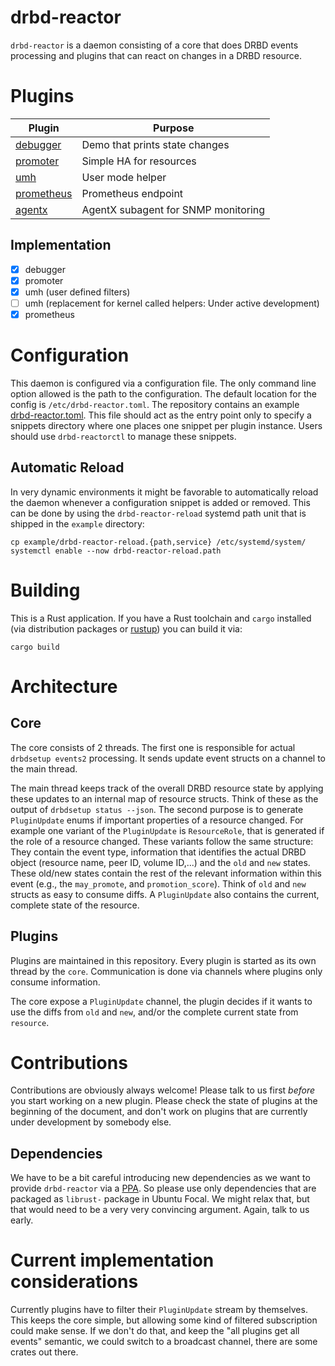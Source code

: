 # drbd-reactor

`drbd-reactor` is a daemon consisting of a core that does DRBD events processing and plugins that can react on
changes in a DRBD resource.

# Plugins

| Plugin                           | Purpose                             |
| -------------------------------- | ------------------------------------|
| [debugger](/doc/debugger.md)     | Demo that prints state changes      |
| [promoter](/doc/promoter.md)     | Simple HA for resources             |
| [umh](/doc/umh.md)               | User mode helper                    |
| [prometheus](/doc/prometheus.md) | Prometheus endpoint                 |
| [agentx](/doc/agentx.md)         | AgentX subagent for SNMP monitoring |

## Implementation

- [x] debugger
- [x] promoter
- [x] umh (user defined filters)
- [ ] umh (replacement for kernel called helpers: Under active development)
- [x] prometheus

# Configuration

This daemon is configured via a configuration file. The only command line option allowed is the path to the
configuration. The default location for the config is `/etc/drbd-reactor.toml`. The repository contains an example
[drbd-reactor.toml](/example/drbd-reactor.toml). This file should act as the entry point only to specify a snippets
directory where one places one snippet per plugin instance. Users should  use `drbd-reactorctl` to manage these
snippets.

## Automatic Reload

In very dynamic environments it might be favorable to automatically reload the daemon whenever a configuration
snippet is added or removed. This can be done by using the `drbd-reactor-reload` systemd path unit that is shipped
in the `example` directory:

```shell
cp example/drbd-reactor-reload.{path,service} /etc/systemd/system/
systemctl enable --now drbd-reactor-reload.path
```

# Building

This is a Rust application. If you have a Rust toolchain and `cargo` installed (via distribution packages or
[rustup](https://rustup.rs)) you can build it via:

```shell
cargo build
```

# Architecture

## Core

The core consists of 2 threads. The first one is responsible for actual `drbdsetup events2` processing. It
sends update event structs on a channel to the main thread.

The main thread keeps track of the overall DRBD resource state by applying these updates to an internal map of
resource structs. Think of these as the output of `drbdsetup status --json`. The second purpose is to generate
`PluginUpdate` enums if important properties of a resource changed. For example one variant of the
`PluginUpdate` is `ResourceRole`, that is generated if the role of a resource changed. These variants follow
the same structure: They contain the event type, information that identifies the actual DRBD object (resource
name, peer ID, volume ID,...) and the `old` and `new` states. These old/new states contain the rest of
the relevant information within this event (e.g., the `may_promote`, and `promotion_score`). Think of `old`
and `new` structs as easy to consume diffs. A `PluginUpdate` also contains the current, complete state of the
resource.

## Plugins

Plugins are maintained in this repository. Every plugin is started as its own thread by the `core`.
Communication is done via channels where plugins only consume information.

The core expose a `PluginUpdate` channel, the plugin decides if it wants to use the diffs from `old` and
`new`, and/or the complete current state from `resource`.

# Contributions

Contributions are obviously always welcome! Please talk to us first *before* you start working on a new
plugin. Please check the state of plugins at the beginning of the document, and don't work on plugins that are
currently under development by somebody else.

## Dependencies

We have to be a bit careful introducing new dependencies as we want to provide `drbd-reactor` via a
[PPA](https://launchpad.net/~linbit/+archive/ubuntu/linbit-drbd9-stack). So please use only dependencies that
are packaged as `librust-` package in Ubuntu Focal. We might relax that, but that would need to be a very very
convincing argument. Again, talk to us early.

# Current implementation considerations

Currently plugins have to filter their `PluginUpdate` stream by themselves. This keeps the core simple, but
allowing some kind of filtered subscription could make sense. If we don't do that, and keep the "all plugins
get all events" semantic, we could switch to a broadcast channel, there are some crates out there.
